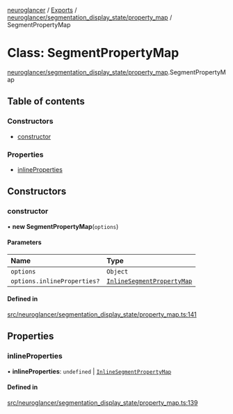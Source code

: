 [neuroglancer](../README.md) / [Exports](../modules.md) / [neuroglancer/segmentation\_display\_state/property\_map](../modules/neuroglancer_segmentation_display_state_property_map.md) / SegmentPropertyMap

# Class: SegmentPropertyMap

[neuroglancer/segmentation_display_state/property_map](../modules/neuroglancer_segmentation_display_state_property_map.md).SegmentPropertyMap

## Table of contents

### Constructors

- [constructor](neuroglancer_segmentation_display_state_property_map.SegmentPropertyMap.md#constructor)

### Properties

- [inlineProperties](neuroglancer_segmentation_display_state_property_map.SegmentPropertyMap.md#inlineproperties)

## Constructors

### constructor

• **new SegmentPropertyMap**(`options`)

#### Parameters

| Name | Type |
| :------ | :------ |
| `options` | `Object` |
| `options.inlineProperties?` | [`InlineSegmentPropertyMap`](../interfaces/neuroglancer_segmentation_display_state_property_map.InlineSegmentPropertyMap.md) |

#### Defined in

[src/neuroglancer/segmentation_display_state/property_map.ts:141](https://github.com/ActiveBrainAtlas2/neuroglancer/blob/034b457d/src/neuroglancer/segmentation_display_state/property_map.ts#L141)

## Properties

### inlineProperties

• **inlineProperties**: `undefined` \| [`InlineSegmentPropertyMap`](../interfaces/neuroglancer_segmentation_display_state_property_map.InlineSegmentPropertyMap.md)

#### Defined in

[src/neuroglancer/segmentation_display_state/property_map.ts:139](https://github.com/ActiveBrainAtlas2/neuroglancer/blob/034b457d/src/neuroglancer/segmentation_display_state/property_map.ts#L139)
